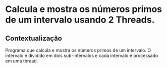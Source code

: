 # Calcula e mostra os números primos de um intervalo usando 2 Threads.

## Contextualização

Programa que calcula e mostra os números primos de um intervalo. 
O intervalo é dividido em dois sub-intervalos e cada intervalo é processado em uma thread.